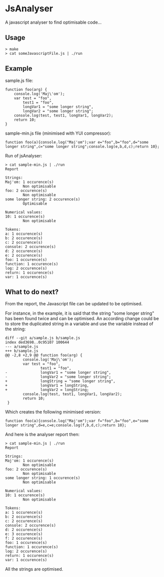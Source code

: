 # JsAnalyser

A javascript analyser to find optimisable code...

## Usage

```
> make
> cat someJavascriptFile.js | ./run

```

## Example

sample.js file:

```
function foo(arg) {
	console.log('Maj\'om');
	var test = "foo",
		test1 = "foo",
		longVar1 = "some longer string",
		longVar2 = "some longer string";
	console.log(test, test1, longVar1, longVar2);
	return 10;
}
```

sample-min.js file (minimised with YUI compressor):

```
function foo(a){console.log("Maj'om");var e="foo",b="foo",d="some longer string",c="some longer string";console.log(e,b,d,c);return 10};
```

Run of jsAnalyser:

```
> cat sample-min.js | ./run
Report

Strings:
Maj'om: 1 occurence(s)
        Non optimisable
foo: 2 occurence(s)
        Non optimisable
some longer string: 2 occurence(s)
        Optimisable

Numerical values:
10: 1 occurence(s)
        Non optimisable

Tokens:
a: 1 occurence(s)
b: 2 occurence(s)
c: 2 occurence(s)
console: 2 occurence(s)
d: 2 occurence(s)
e: 2 occurence(s)
foo: 1 occurence(s)
function: 1 occurence(s)
log: 2 occurence(s)
return: 1 occurence(s)
var: 1 occurence(s)
```

## What to do next?

From the report, the Javascript file can be updated to be optimised.

For instance, in the example, it is said that the string "some longer string"
has been found twice and can be optimised. An according change could be to store
the duplicated string in a variable and use the variable instead of the string:

```
diff --git a/sample.js b/sample.js
index ded3698..0c95107 100644
--- a/sample.js
+++ b/sample.js
@@ -2,8 +2,9 @@ function foo(arg) {
        console.log('Maj\'om');
        var test = "foo",
                test1 = "foo",
-               longVar1 = "some longer string",
-               longVar2 = "some longer string";
+               longString = "some longer string",
+               longVar1 = longString,
+               longVar2 = longString;
        console.log(test, test1, longVar1, longVar2);
        return 10;
 }
```

Which creates the following minimised version:

```
function foo(a){console.log("Maj'om");var f="foo",b="foo",e="some longer string",d=e,c=e;console.log(f,b,d,c);return 10};
```

And here is the analyser report then:

```
> cat sample-min.js | ./run
Report

Strings:
Maj'om: 1 occurence(s)
        Non optimisable
foo: 2 occurence(s)
        Non optimisable
some longer string: 1 occurence(s)
        Non optimisable

Numerical values:
10: 1 occurence(s)
        Non optimisable

Tokens:
a: 1 occurence(s)
b: 2 occurence(s)
c: 2 occurence(s)
console: 2 occurence(s)
d: 2 occurence(s)
e: 3 occurence(s)
f: 2 occurence(s)
foo: 1 occurence(s)
function: 1 occurence(s)
log: 2 occurence(s)
return: 1 occurence(s)
var: 1 occurence(s)
```

All the strings are optimised.
